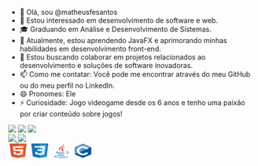 - 👋 Olá, sou @matheusfesantos
- 👀 Estou interessado em desenvolvimento de software e web.
- 🎓 Graduando em Análise e Desenvolvimento de Sistemas.
- 🌱 Atualmente, estou aprendendo JavaFX e aprimorando minhas habilidades em desenvolvimento front-end.
- 💞️ Estou buscando colaborar em projetos relacionados ao desenvolvimento e soluções de software inovadoras.
- 📫 Como me contatar: Você pode me encontrar através do meu GitHub ou do meu perfil no LinkedIn.
- 😄 Pronomes: Ele
- ⚡ Curiosidade: Jogo videogame desde os 6 anos e tenho uma paixão por criar conteúdo sobre jogos!

<div> 
  <a href="https://instagram.com/theusf3r" target="_blank"><img src="https://img.shields.io/badge/-Instagram-%23E4405F?style=for-the-badge&logo=instagram&logoColor=white" target="_blank"></a>
  <a href = "matheusfgsantos31@gmail.com"><img src="https://img.shields.io/badge/-Gmail-%23333?style=for-the-badge&logo=gmail&logoColor=white" target="_blank"></a>
  <a href="https://www.linkedin.com/in/matheusf3r/" target="_blank"><img src="https://img.shields.io/badge/-LinkedIn-%230077B5?style=for-the-badge&logo=linkedin&logoColor=white" target="_blank"></a> 
</div>

<div>
    <a href="https://github.com/matheusfesantos">
        <img height="180em" src="https://github-readme-stats.vercel.app/api?username=matheusfesantos&show_icons=true&theme=dracula&include_all_commits=true&count_private=true" />
    </a>
    <img height="180em" src="https://github-readme-stats.vercel.app/api/top-langs/?username=matheusfesantos&layout=compact&langs_count=16&theme=dracula" />
</div>

<div>
  <img align="center" alt="Matheus-HTML" height="30" width="40" src="https://raw.githubusercontent.com/devicons/devicon/master/icons/html5/html5-original.svg">
  <img align="center" alt="Matheus-CSS" height="30" width="40" src="https://raw.githubusercontent.com/devicons/devicon/master/icons/css3/css3-original.svg">
  <img align="center" alt="Matheus-CSS" height="30" width="40" src="https://raw.githubusercontent.com/devicons/devicon/master/icons/java/java-original.svg">
  <img align="center" alt="Matheus-CSS" height="30" width="40" src="https://raw.githubusercontent.com/devicons/devicon/master/icons/c/c-original.svg">
</div>
